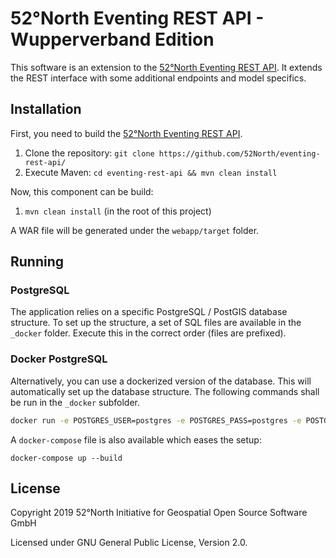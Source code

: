 # 52°North Eventing REST API - Wupperverband Edition

This software is an extension to the [52°North Eventing REST API](https://github.com/52North/eventing-rest-api/).
It extends the REST interface with some additional endpoints and model specifics.

## Installation

First, you need to build the [52°North Eventing REST API](https://github.com/52North/eventing-rest-api/).

1. Clone the repository: `git clone https://github.com/52North/eventing-rest-api/`
1. Execute Maven: `cd eventing-rest-api && mvn clean install`

Now, this component can be build:

1. `mvn clean install` (in the root of this project)

A WAR file will be generated under the  `webapp/target` folder.

## Running

### PostgreSQL

The application relies on a specific PostgreSQL / PostGIS database structure.
To set up the structure, a set of SQL files are available in the `_docker` folder.
Execute this in the correct order (files are prefixed).

### Docker PostgreSQL

Alternatively, you can use a dockerized version of the database. This will automatically
set up the database structure. The following commands shall be run in the `_docker` subfolder.

```sh
docker run -e POSTGRES_USER=postgres -e POSTGRES_PASS=postgres -e POSTGRES_DB=sos -p 5432:5432 --name wv-test-data -v $(pwd)/1_prepare-db.sql:/docker-entrypoint-initdb.d/zz_1_prepare-db.sql -v $(pwd)/2_public.interval_text.sql:/docker-entrypoint-initdb.d/zz_2_public.interval_text.sql -v $(pwd)/3_public.wintersommerzeit.sql:/docker-entrypoint-initdb.d/zz_3_public.wintersommerzeit.sql -v $(pwd)/4_schema-data.sql:/docker-entrypoint-initdb.d/zz_4_schema-data.sql mdillon/postgis:10
```

A `docker-compose` file is also available which eases the setup:

`docker-compose up --build`

## License

Copyright 2019 52°North Initiative for Geospatial Open Source Software GmbH

Licensed under GNU General Public License, Version 2.0.
